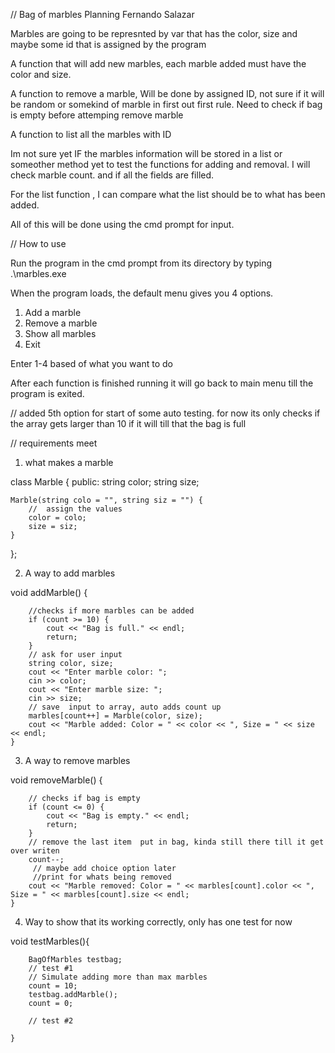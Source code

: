 // Bag of marbles Planning
Fernando Salazar


Marbles are going to be represnted by var that has the color, size and maybe some id that is assigned by the program

A function that will add new marbles, each marble added must have the color and size.

A function to remove a marble, Will be done by assigned ID, not sure if it will be random or somekind of marble in first out first rule.
Need to check if bag is empty before attemping remove marble


A function to list all the marbles with ID 

Im not sure yet IF the marbles information will be stored in a list or someother method yet to test the functions for adding and removal. I will check marble count. and if all the fields are filled.

For the list function , I can compare what the list should be to what has been added.

All of this will be done using the cmd prompt for input.

// How to use

Run the program in the cmd prompt from its directory by typing .\marbles.exe

When the program loads, the default menu gives you 4 options.

1. Add a marble
2. Remove a marble
3. Show all marbles
4. Exit

Enter 1-4 based of what you want to do

After each function is finished running it will go back to main menu till the program 
is exited.

// added 5th option for start of some auto testing.
for now its only checks if the array gets larger than 10 if it will till that the bag is full





// requirements meet

1. what makes a marble 

class Marble {
public:
    string color;
    string size;

    Marble(string colo = "", string siz = "") {
        //  assign the values
        color = colo;
        size = siz;
    }
};


2.  A way to add marbles

void addMarble() {
    
        //checks if more marbles can be added
        if (count >= 10) {
            cout << "Bag is full." << endl;
            return;
        }
        // ask for user input
        string color, size;
        cout << "Enter marble color: ";
        cin >> color;
        cout << "Enter marble size: ";
        cin >> size;
        // save  input to array, auto adds count up
        marbles[count++] = Marble(color, size);
        cout << "Marble added: Color = " << color << ", Size = " << size << endl;
    }




3. A way to remove marbles

 void removeMarble() {

        // checks if bag is empty 
        if (count <= 0) {
            cout << "Bag is empty." << endl;
            return;
        }
        // remove the last item  put in bag, kinda still there till it get over writen
        count--;
         // maybe add choice option later
         //print for whats being removed
        cout << "Marble removed: Color = " << marbles[count].color << ", Size = " << marbles[count].size << endl;
    }


4. Way to show that its working correctly, only has one test for now

 void testMarbles(){

        BagOfMarbles testbag;
        // test #1
        // Simulate adding more than max marbles
        count = 10;
        testbag.addMarble(); 
        count = 0;
        
        // test #2

    }



